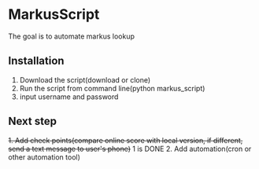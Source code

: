 # MarkusScript
The goal is to automate markus lookup

## Installation
1. Download the script(download or clone)
2. Run the script from command line(python markus_script)
3. input username and password

## Next step
~~1. Add check points(compare online score with local version, if different, send a text message to user's phone)~~
1 is DONE
2. Add automation(cron or other automation tool)
